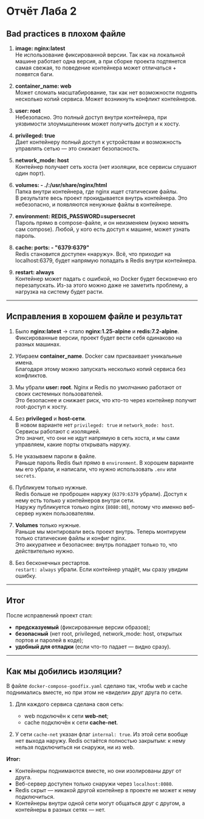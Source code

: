 # Отчёт Лаба 2

## Bad practices в плохом файле

1. **image: nginx:latest**  
   Не использование фиксированной версии. Так как на локальной машине работает одна версия, а при сборке проекта подтянется самая свежая, то поведение контейнера может отличаться + появятся баги.  

2. **container_name: web**  
   Может сломать масштабирование, так как нет возможности поднять несколько копий сервиса. Может возникнуть конфликт контейнеров.  

3. **user: root**  
   Небезопасно. Это полный доступ внутри контейнера, при уязвимости злоумышленник может получить доступ и к хосту.  

4. **privileged: true**  
   Дает контейнеру полный доступ к устройствам и возможность управлять сетью — это снижает безопасность.  

5. **network_mode: host**  
   Контейнер получает сеть хоста (нет изоляции, все сервисы слушают один порт).  

6. **volumes: - ./:/usr/share/nginx/html**  
   Папка внутри контейнера, где nginx ищет статические файлы.  
   В результате весь проект прокидывается внутрь контейнера. Это небезопасно, и появляются ненужные файлы в контейнере.  

7. **environment: REDIS_PASSWORD=supersecret**  
   Пароль прямо в compose-файле, и он неизменяем (нужно менять сам compose). Любой, у кого есть доступ к машине, может узнать пароль.  

8. **cache: ports: - "6379:6379"**  
   Redis становится доступен «наружу». Всё, что приходит на localhost:6379, будет напрямую попадать в Redis внутри контейнера.  

9. **restart: always**  
   Контейнер может падать с ошибкой, но Docker будет бесконечно его перезапускать. Из-за этого можно даже не заметить проблему, а нагрузка на систему будет расти.  

---

## Исправления в хорошем файле и результат

1. Было **nginx:latest** → стало **nginx:1.25-alpine** и **redis:7.2-alpine**.  
   Фиксированные версии, проект будет вести себя одинаково на разных машинах.  

2. Убираем **container_name**. Docker сам присваивает уникальные имена.  
   Благодаря этому можно запускать несколько копий сервиса без конфликтов.  

3. Мы убрали **user: root**. Nginx и Redis по умолчанию работают от своих системных пользователей.  
   Это безопаснее и снижает риск, что кто-то через контейнер получит root-доступ к хосту.  

4. Без **privileged** и **host-сети**.  
   В новом варианте нет `privileged: true` и `network_mode: host`. Сервисы работают с изоляцией.  
   Это значит, что они не идут напрямую в сеть хоста, и мы сами управляем, какие порты открывать наружу.  

5. Не указываем пароли в файле.  
   Раньше пароль Redis был прямо в `environment`. В хорошем варианте мы его убрали, и написали, что нужно использовать `.env` или `secrets`.  

6. Публикуем только нужные.  
   Redis больше не проброшен наружу (`6379:6379` убрали). Доступ к нему есть только у контейнеров внутри сети.  
   Наружу публикуется только nginx (`8080:80`), потому что именно веб-сервер нужен пользователям.  

7. **Volumes** только нужные.  
   Раньше мы монтировали весь проект внутрь. Теперь монтируем только статические файлы и конфиг nginx.  
   Это аккуратнее и безопаснее: внутрь попадает только то, что действительно нужно.  

8. Без бесконечных рестартов.  
   `restart: always` убрали. Если контейнер упадёт, мы сразу увидим ошибку.  

---

## Итог

После исправлений проект стал:  

- **предсказуемый** (фиксированные версии образов);  
- **безопасный** (нет root, privileged, network_mode: host, открытых портов и паролей в коде);  
- **удобный для отладки** (если что-то падает — видно сразу).  

---

## Как мы добились изоляции?

В файле `docker-compose-goodfix.yaml` сделано так, чтобы web и cache поднимались вместе, но при этом не «видели» друг друга по сети.  

1. Для каждого сервиса сделана своя сеть:  
   - web подключён к сети **web-net**;  
   - cache подключён к сети **cache-net**.  

2. У сети `cache-net` указан флаг `internal: true`. Из этой сети вообще нет выхода наружу. Redis остаётся полностью закрытым: к нему нельзя подключиться ни снаружи, ни из web.  

**Итог:**  
- Контейнеры поднимаются вместе, но они изолированы друг от друга.  
- Веб-сервер доступен только снаружи через `localhost:8080`.  
- Redis скрыт — никакой другой контейнер в проекте не может к нему подключиться.  
- Контейнеры внутри одной сети могут общаться друг с другом, а контейнеры в разных сетях — нет.  
